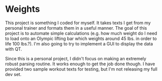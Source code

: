 # Weights

This project is something I coded for myself. It takes texts I get from my personal trainer and formats them in a useful manner. The goal of this project is to automate simple calculations (e.g. how much weight do I need to load onto an Olympic lifting bar which weights around 45 lbs. in order to life 100 lbs.?). I'm also going to try to implement a GUI to display the data with QT.

Since this is a personal project, I didn't focus on making an extremely robust parsing routine. It works enough to get the job done though. I have provided two sample workout texts for testing, but I'm not releasing my full dev set.
